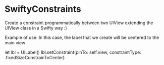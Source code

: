 # SwiftyConstraints
Create a constraint programmatically between two UIView extending the UIView class in a Swifty way :)

Example of use:
In this case, the label that we create will be centered to the main view

  let lbl = UILabel()
  lbl.setConstraint(pinTo: self.view, constraintType: .fixedSizeConstrainToCenter)
